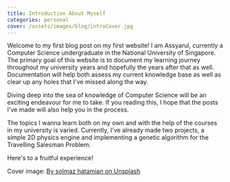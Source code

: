 ```yaml
---
title: Introduction About Myself
categories: personal
cover: /assets/images/blog/introCover.jpg
---
```


Welcome to my first blog post on my first website! I am Assyarul, currently a Computer Science undergraduate in the National University of Singapore. The primary goal of this website is to document my learning journey throughout my university years and hopefully the years after that as well. Documentation will help both assess my current knowledge base as well as clear up any holes that I've missed along the way.

Diving deep into the sea of knowledge of Computer Science will be an exciting endeavour for me to take. If you reading this, I hope that the posts I've made will also help you in the process.

The topics I wanna learn both on my own and with the help of the courses in my university is varied. Currently, I've already made two projects, a simple 2D physics engine and implementing a genetic algorithm for the Travelling Salesman Problem. 

Here's to a fruitful experience!

Cover image:  [By solmaz hatamian on Unsplash](https://unsplash.com/photos/YSaKXcavOko) 

